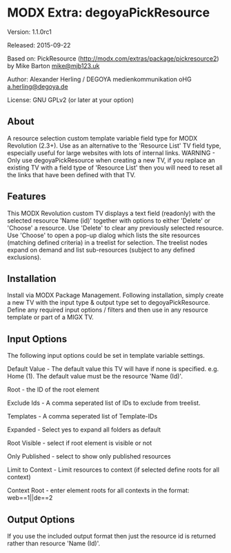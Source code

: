 # MODX Extra: degoyaPickResource #

Version: 1.1.0rc1

Released: 2015-09-22

Based on: PickResource (http://modx.com/extras/package/pickresource2) by Mike Barton <mike@mjb123.uk> 

Author: Alexander Herling / DEGOYA medienkommunikation oHG <a.herling@degoya.de>

License: GNU GPLv2 (or later at your option)


## About ##

A resource selection custom template variable field type for MODX Revolution (2.3+).
Use as an alternative to the 'Resource List'  TV field type, especially useful for large websites with lots of internal links.
WARNING - Only use degoyaPickResource when creating a new TV, if you replace an existing TV with a field type of 'Resource List' then you will need to reset all the links that have been defined with that TV.


## Features ##

This MODX Revolution custom TV displays a text field (readonly) with the selected resource 'Name (id)' together with options to either 'Delete' or 'Choose' a resource.
Use 'Delete' to clear any previously selected resource.
Use 'Choose' to open a pop-up dialog which lists the site resources (matching defined criteria) in a treelist for selection.
The treelist nodes expand on demand and list sub-resources (subject to any defined exclusions).


## Installation ##

Install via MODX Package Management.
Following installation, simply create a new TV with the input type & output type set to degoyaPickResource. Define any required input options / filters and then use in any resource template or part of a MIGX TV.


## Input Options ##

The following input options could be set in template variable settings.

Default Value - The default value this TV will have if none is specified. e.g. Home (1). The default value must be the resource 'Name (Id)'.

Root - the ID of the root element

Exclude Ids - A comma seperated list of IDs to exclude from treelist.

Templates - A comma seperated list of Template-IDs

Expanded - Select yes to expand all folders as default

Root Visible - select if root element is visible or not

Only Published - select to show only published resources

Limit to Context - Limit resources to context (if selected define roots for all context)

Context Root - enter element roots for all contexts in the format: web==1||de==2


## Output Options ##

If you use the included output format then just the resource id is returned rather than resource 'Name (Id)'.
